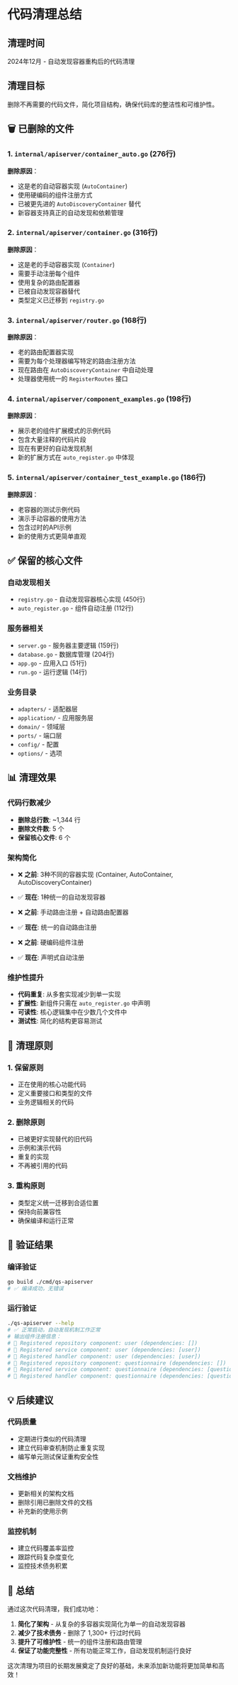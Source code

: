 # 代码清理总结

## 清理时间
2024年12月 - 自动发现容器重构后的代码清理

## 清理目标
删除不再需要的代码文件，简化项目结构，确保代码库的整洁性和可维护性。

## 🗑️ 已删除的文件

### 1. `internal/apiserver/container_auto.go` (276行)
**删除原因**：
- 这是老的自动容器实现 (`AutoContainer`)
- 使用硬编码的组件注册方式
- 已被更先进的 `AutoDiscoveryContainer` 替代
- 新容器支持真正的自动发现和依赖管理

### 2. `internal/apiserver/container.go` (316行) 
**删除原因**：
- 这是老的手动容器实现 (`Container`)
- 需要手动注册每个组件
- 使用复杂的路由配置器
- 已被自动发现容器替代
- 类型定义已迁移到 `registry.go`

### 3. `internal/apiserver/router.go` (168行)
**删除原因**：
- 老的路由配置器实现
- 需要为每个处理器编写特定的路由注册方法
- 现在路由在 `AutoDiscoveryContainer` 中自动处理
- 处理器使用统一的 `RegisterRoutes` 接口

### 4. `internal/apiserver/component_examples.go` (198行)
**删除原因**：
- 展示老的组件扩展模式的示例代码
- 包含大量注释的代码片段
- 现在有更好的自动发现机制
- 新的扩展方式在 `auto_register.go` 中体现

### 5. `internal/apiserver/container_test_example.go` (186行)
**删除原因**：
- 老容器的测试示例代码
- 演示手动容器的使用方法
- 包含过时的API示例
- 新的使用方式更简单直观

## ✅ 保留的核心文件

### 自动发现相关
- `registry.go` - 自动发现容器核心实现 (450行)
- `auto_register.go` - 组件自动注册 (112行)

### 服务器相关
- `server.go` - 服务器主要逻辑 (159行)
- `database.go` - 数据库管理 (204行)
- `app.go` - 应用入口 (51行)
- `run.go` - 运行逻辑 (14行)

### 业务目录
- `adapters/` - 适配器层
- `application/` - 应用服务层
- `domain/` - 领域层
- `ports/` - 端口层
- `config/` - 配置
- `options/` - 选项

## 📊 清理效果

### 代码行数减少
- **删除总行数**: ~1,344 行
- **删除文件数**: 5 个
- **保留核心文件**: 6 个

### 架构简化
- ❌ **之前**: 3种不同的容器实现 (Container, AutoContainer, AutoDiscoveryContainer)
- ✅ **现在**: 1种统一的自动发现容器

- ❌ **之前**: 手动路由注册 + 自动路由配置器
- ✅ **现在**: 统一的自动路由注册

- ❌ **之前**: 硬编码组件注册
- ✅ **现在**: 声明式自动注册

### 维护性提升
- **代码重复**: 从多套实现减少到单一实现
- **扩展性**: 新组件只需在 `auto_register.go` 中声明
- **可读性**: 核心逻辑集中在少数几个文件中
- **测试性**: 简化的结构更容易测试

## 🎯 清理原则

### 1. **保留原则**
- 正在使用的核心功能代码
- 定义重要接口和类型的文件
- 业务逻辑相关的代码

### 2. **删除原则**
- 已被更好实现替代的旧代码
- 示例和演示代码
- 重复的实现
- 不再被引用的代码

### 3. **重构原则**
- 类型定义统一迁移到合适位置
- 保持向前兼容性
- 确保编译和运行正常

## 🚀 验证结果

### 编译验证
```bash
go build ./cmd/qs-apiserver
# ✅ 编译成功，无错误
```

### 运行验证
```bash
./qs-apiserver --help
# ✅ 正常启动，自动发现机制工作正常
# 输出组件注册信息：
# 📝 Registered repository component: user (dependencies: [])
# 📝 Registered service component: user (dependencies: [user])
# 📝 Registered handler component: user (dependencies: [user])
# 📝 Registered repository component: questionnaire (dependencies: [])
# 📝 Registered service component: questionnaire (dependencies: [questionnaire])
# 📝 Registered handler component: questionnaire (dependencies: [questionnaire])
```

## 💡 后续建议

### 代码质量
- 定期进行类似的代码清理
- 建立代码审查机制防止重复实现
- 编写单元测试保证重构安全性

### 文档维护
- 更新相关的架构文档
- 删除引用已删除文件的文档
- 补充新的使用示例

### 监控机制
- 建立代码覆盖率监控
- 跟踪代码复杂度变化
- 监控技术债务积累

## 🎉 总结

通过这次代码清理，我们成功地：

1. **简化了架构** - 从复杂的多容器实现简化为单一的自动发现容器
2. **减少了技术债务** - 删除了 1,300+ 行过时代码
3. **提升了可维护性** - 统一的组件注册和路由管理
4. **保证了功能完整性** - 所有功能正常工作，自动发现机制运行良好

这次清理为项目的长期发展奠定了良好的基础，未来添加新功能将更加简单和高效！ 